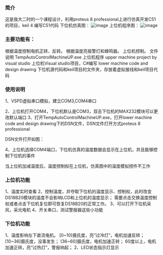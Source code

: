 ### 简介
  这是我大二时的一个课程设计，利用proteus 8 professional上进行仿真开发C51的项目，keil 4 编写C51代码
  下位机仿真图：
   ![image](https://github.com/Mrwuying/TempControl-and-MotorControl-Based-on-C51/blob/master/%E4%B8%8B%E4%BD%8D%E6%9C%BAPCB%E4%BB%BF%E7%9C%9F.png)
   上位机程序图：
   ![image](https://github.com/Mrwuying/TempControl-and-MotorControl-Based-on-C51/blob/master/%E4%B8%8A%E4%BD%8D%E6%9C%BA%E7%A8%8B%E5%BA%8F%E9%A2%84%E8%A7%88.png)

### 主要功能有：
根据温度控制电机正转、反转。
根据温度亮报警灯和蜂鸣器。
上位机控制。
文件说明
TempAutoControlMachineUP.exe 上位机程序
upper machine project by visual studio 上位机Visual studio项目，C#编写
lower machine code and design drawing 下位机源代码和keil项目的文件夹，存放着虚拟接线和keil项目代码

### 使用说明
1、VSPD虚拟串口模拟，建立COM3,COM4串口

2、上位机打开COM4，下位机默认是COM3，双击下位机的MAX232模块可以更改默认端口
3、打开TempAutoControlMachineUP.exe，打开lower machine code and design drawing下的DSN文件，DSN文件打开方式proteus 8 professional

DSN文件打开如图：

4、上位机选择COM4端口，下位机仿真的温度数据会显示在上位机，并且能够控制下位机的事件

当上位机加减温度后，温度控制权在上位机，仿真图中的温度模拟控件不工作

### 上位机功能
1、温度实时查看
2、控制温度，并夺取下位机的温度显示、控制权，此时改变DS18B20模块的温度不会影响LCD和上位机的温度显示； 需要点击交换温度控制权或者点击下位机复位即可恢复DS18B20的正常工作。
3、可以打开下位机采风，采光电机
4、开关串口，测试警报器这些小功能

### 下位机功能
1、温度影响左下直流电机。
  [0~10)摄氏度，亮“过冷灯”，电机加速反转；
  [10~36]摄氏度，没事发生；
  (36~60]摄氏度，电机加速正转；
  60度以上，电机加速正转，亮“过热灯”，警报响起；
2、LED状态指示灯显示
